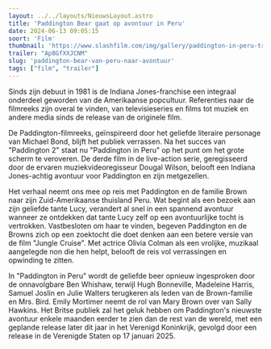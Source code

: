 ```yaml
---
layout: ../../layouts/NieuwsLayout.astro
title: 'Paddington Bear gaat op avontuur in Peru'
date: 2024-06-13 09:05:15
soort: 'Film'
thumbnail: 'https://www.slashfilm.com/img/gallery/paddington-in-peru-trailer/paddington-and-the-browns-set-off-on-a-jungle-cruise-1718196768.jpg'
trailer: "Ap8GfXXJCNM"
slug: 'paddington-bear-van-peru-naar-avontuur'
tags: ["film", "trailer"]
---
```


Sinds zijn debuut in 1981 is de Indiana Jones-franchise een integraal onderdeel geworden van de Amerikaanse popcultuur. Referenties naar de filmreeks zijn overal te vinden, van televisieseries en films tot muziek en andere media sinds de release van de originele film.

De Paddington-filmreeks, geïnspireerd door het geliefde literaire personage van Michael Bond, blijft het publiek verrassen. Na het succes van "Paddington 2" staat nu "Paddington in Peru" op het punt om het grote scherm te veroveren. De derde film in de live-action serie, geregisseerd door de ervaren muziekvideoregisseur Dougal Wilson, belooft een Indiana Jones-achtig avontuur voor Paddington en zijn metgezellen.

Het verhaal neemt ons mee op reis met Paddington en de familie Brown naar zijn Zuid-Amerikaanse thuisland Peru. Wat begint als een bezoek aan zijn geliefde tante Lucy, verandert al snel in een spannend avontuur wanneer ze ontdekken dat tante Lucy zelf op een avontuurlijke tocht is vertrokken. Vastbesloten om haar te vinden, begeven Paddington en de Browns zich op een zoektocht die doet denken aan een betere versie van de film "Jungle Cruise". Met actrice Olivia Colman als een vrolijke, muzikaal aangelegde non die hen helpt, belooft de reis vol verrassingen en opwinding te zitten.

In "Paddington in Peru" wordt de geliefde beer opnieuw ingesproken door de onnavolgbare Ben Whishaw, terwijl Hugh Bonneville, Madeleine Harris, Samuel Joslin en Julie Walters terugkeren als leden van de Brown-familie en Mrs. Bird. Emily Mortimer neemt de rol van Mary Brown over van Sally Hawkins. Het Britse publiek zal het geluk hebben om Paddington's nieuwste avontuur enkele maanden eerder te zien dan de rest van de wereld, met een geplande release later dit jaar in het Verenigd Koninkrijk, gevolgd door een release in de Verenigde Staten op 17 januari 2025.
